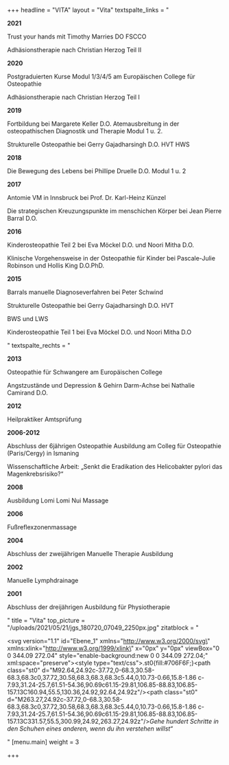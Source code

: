 +++
headline = "VITA"
layout = "Vita"
textspalte_links = "<p><strong>2021</strong></p><p>Trust your hands mit Timothy Marries DO FSCCO</p><p>Adhäsionstherapie nach Christian Herzog Teil II</p><p><strong>2020</strong></p><p>Postgraduierten Kurse Modul 1/3/4/5 am Europäischen College für Osteopathie</p><p>Adhäsionstherapie nach Christian Herzog Teil I</p><p><strong>2019</strong></p><p>Fortbildung bei Margarete Keller D.O. Atemausbreitung in der osteopathischen Diagnostik und Therapie Modul 1 u. 2.</p><p>Strukturelle Osteopathie bei Gerry Gajadharsingh D.O. HVT HWS</p><p><strong>2018</strong></p><p>Die Bewegung des Lebens bei Phillipe Druelle D.O. Modul 1 u. 2</p><p><strong>2017</strong></p><p>Antomie VM in Innsbruck bei Prof. Dr. Karl-Heinz Künzel</p><p>Die strategischen Kreuzungspunkte im menschichen Körper bei Jean Pierre Barral D.O.</p><p><strong>2016</strong></p><p>Kinderosteopathie Teil 2 bei Eva Möckel D.O. und Noori Mitha D.O.</p><p>Klinische Vorgehensweise in der Osteopathie für Kinder bei Pascale-Julie Robinson und Hollis King D.O.PhD.</p><p><strong>2015</strong></p><p>Barrals manuelle Diagnoseverfahren bei Peter Schwind</p><p>Strukturelle Osteopathie bei Gerry Gajadharsingh D.O. HVT</p><p>BWS und LWS</p><p>Kinderosteopathie Teil 1 bei Eva Möckel D.O. und Noori Mitha D.O</p>"
textspalte_rechts = "<p><strong>2013</strong></p><p>Osteopathie für Schwangere am Europäischen College</p><p>Angstzustände und Depression &amp; Gehirn Darm-Achse bei Nathalie Camirand D.O.</p><p><strong>2012</strong></p><p>Heilpraktiker Amtsprüfung</p><p><strong>2006-2012</strong></p><p>Abschluss der 6jährigen Osteopathie Ausbildung am Colleg für Osteopathie (Paris/Cergy) in Ismaning</p><p>Wissenschaftliche Arbeit: „Senkt die Eradikation des Helicobakter pylori das Magenkrebsrisiko?“</p><p><strong>2008</strong></p><p>Ausbildung Lomi Lomi Nui Massage</p><p><strong>2006</strong></p><p>Fußreflexzonenmassage</p><p><strong>2004</strong></p><p>Abschluss der zweijährigen Manuelle Therapie Ausbildung</p><p><strong>2002</strong></p><p>Manuelle Lymphdrainage</p><p><strong>2001</strong></p><p>Abschluss der dreijährigen Ausbildung für Physiotherapie</p>"
title = "Vita"
top_picture = "/uploads/2021/05/21/jgs_180720_07049_2250px.jpg"
zitatblock = "<p><svg version=\"1.1\" id=\"Ebene_1\" xmlns=\"http://www.w3.org/2000/svg\" xmlns:xlink=\"http://www.w3.org/1999/xlink\" x=\"0px\" y=\"0px\" viewBox=\"0 0 344.09 272.04\" style=\"enable-background:new 0 0 344.09 272.04;\" xml:space=\"preserve\"><style type=\"text/css\">.st0{fill:#706F6F;}</style><g><path class=\"st0\" d=\"M92.64,24.92c-37.72,0-68.3,30.58-68.3,68.3c0,37.72,30.58,68.3,68.3,68.3c5.44,0,10.73-0.66,15.8-1.86 c-7.93,31.24-25.7,61.51-54.36,90.69c61.15-29.81,106.85-88.83,106.85-157.13C160.94,55.5,130.36,24.92,92.64,24.92z\"/><path class=\"st0\" d=\"M263.27,24.92c-37.72,0-68.3,30.58-68.3,68.3c0,37.72,30.58,68.3,68.3,68.3c5.44,0,10.73-0.66,15.8-1.86 c-7.93,31.24-25.7,61.51-54.36,90.69c61.15-29.81,106.85-88.83,106.85-157.13C331.57,55.5,300.99,24.92,263.27,24.92z\"/></g></svg><i>Gehe hundert Schritte in den Schuhen eines anderen, wenn du ihn verstehen willst“</i></p>"
[menu.main]
weight = 3

+++
